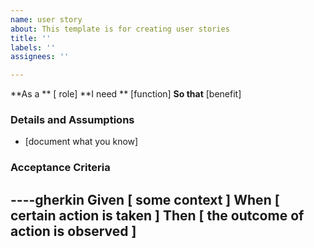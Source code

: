 ```yaml
---
name: user story
about: This template is for creating user stories
title: ''
labels: ''
assignees: ''

---
```


**As a ** [ role]
**I need ** [function]
**So that** [benefit]

### Details and Assumptions
* [document what you know]

### Acceptance Criteria
----gherkin
Given [ some context ]
When [ certain action is taken ]
Then [ the outcome of action is observed ]
-----

